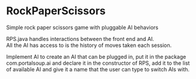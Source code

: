 RockPaperScissors
=================

Simple rock paper scissors game with pluggable AI behaviors

RPS.java handles interactions between the front end and AI.  
All the AI has access to is the history of moves taken each session.


Implement AI to create an AI that can be plugged in, put it in the package com.portalsoup.ai and declare it
in the constructor of RPS, add it to the list of available AI and give it a name that the user can type to switch AIs with.
